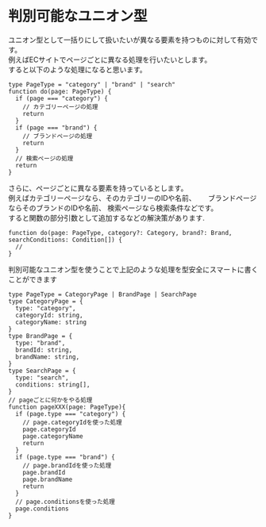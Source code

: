 # 判別可能なユニオン型　  
ユニオン型として一括りにして扱いたいが異なる要素を持つものに対して有効です。  
例えばECサイトでページごとに異なる処理を行いたいとします。  
すると以下のような処理になると思います。  

```
type PageType = "category" | "brand" | "search"
function do(page: PageType) {
  if (page === "category") {
    // カテゴリーページの処理
    return
  }
  if (page === "brand") {
    // ブランドページの処理
    return
  }
  // 検索ページの処理
  return
}
```

さらに、ページごとに異なる要素を持っているとします。  
例えばカテゴリーページなら、そのカテゴリーのIDや名前、　　
ブランドページならそのブランドのIDや名前、
検索ページなら検索条件などです。  
すると関数の部分引数として追加するなどの解決策があります.  
```
function do(page: PageType, category?: Category, brand?: Brand, searchConditions: Condition[]) {
  //
}
```
判別可能なユニオン型を使うことで上記のような処理を型安全にスマートに書くことができます  
```
type PageType = CategoryPage | BrandPage | SearchPage
type CategoryPage = {
  type: "category",
  categoryId: string,
  categoryName: string
}
type BrandPage = {
  type: "brand",
  brandId: string,
  brandName: string,
}
type SearchPage = {
  type: "search",
  conditions: string[],
}
// pageごとに何かをやる処理
function pageXXX(page: PageType){
  if (page.type === "category") {
    // page.categoryIdを使った処理
    page.categoryId
    page.categoryName
    return
  }
  if (page.type === "brand") {
    // page.brandIdを使った処理
    page.brandId
    page.brandName
    return
  }
  // page.conditionsを使った処理
  page.conditions
}
```
